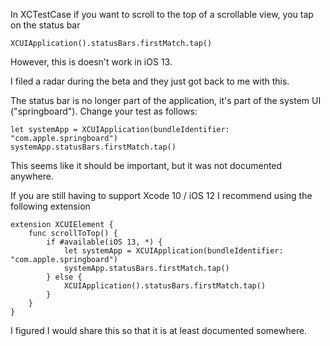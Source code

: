 <!--
Title: Scroll to top in Xcode 11 / iOS 13 UI Testing
Description: Apple failed to document this change
Date: 2019/08/08
Template: post
Blog: true
-->

In XCTestCase if you want to scroll to the top of a scrollable view, you 
tap on the status bar

```
XCUIApplication().statusBars.firstMatch.tap()
```

However, this is doesn't work in iOS 13.

I filed a radar during the beta and they just got back to me with this.

The status bar is no longer part of the application, it's part of the system 
UI ("springboard"). Change your test as follows:

```
let systemApp = XCUIApplication(bundleIdentifier: "com.apple.springboard")
systemApp.statusBars.firstMatch.tap()
```

This seems like it should be important, but it was not documented anywhere.

If you are still having to support Xcode 10 / iOS 12 I recommend using the 
following extension

```
extension XCUIElement {
    func scrollToTop() {
        if #available(iOS 13, *) {
            let systemApp = XCUIApplication(bundleIdentifier: "com.apple.springboard")
            systemApp.statusBars.firstMatch.tap()
        } else {
            XCUIApplication().statusBars.firstMatch.tap()
        }
    }
}
```

I figured I would share this so that it is at least documented somewhere.